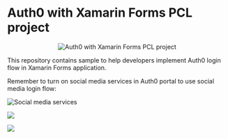 
# Auth0 with Xamarin Forms PCL project
<p align="center">
<img src="https://s26.postimg.org/9w7a9ulex/Auth0_Sample.png" alt="Auth0 with Xamarin Forms PCL project"/>
</p>

This repository contains sample to help developers implement Auth0 login flow in Xamarin Forms application.

Remember to turn on social media services in Auth0 portal to use social media login flow:

![Social media services](https://s26.postimg.org/ygnuybh0p/Capture.png)

![](https://thumbs.gfycat.com/MilkyLoneBackswimmer-size_restricted.gif)

![](https://thumbs.gfycat.com/AgileWeirdFirebelliedtoad-size_restricted.gif)
